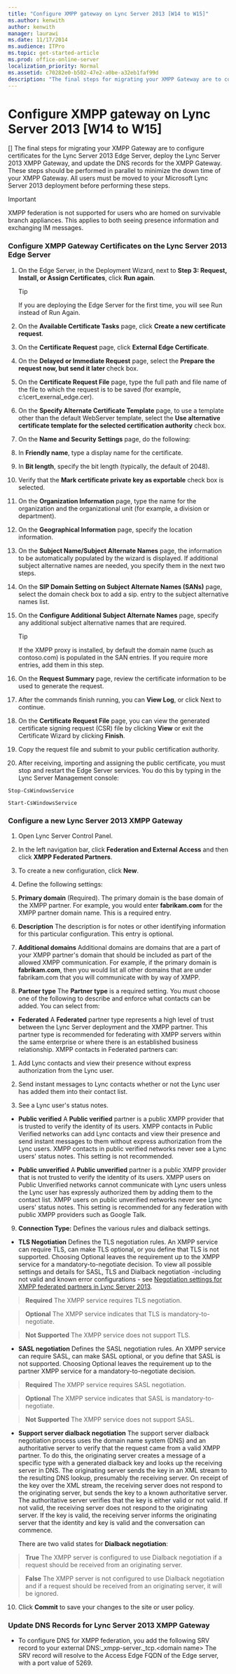```yaml
---
title: "Configure XMPP gateway on Lync Server 2013 [W14 to W15]"
ms.author: kenwith
author: kenwith
manager: laurawi
ms.date: 11/17/2014
ms.audience: ITPro
ms.topic: get-started-article
ms.prod: office-online-server
localization_priority: Normal
ms.assetid: c70282e0-b502-47e2-a0be-a32eb1faf99d
description: "The final steps for migrating your XMPP Gateway are to configure certificates for the Lync Server 2013 Edge Server, deploy the Lync Server 2013 XMPP Gateway, and update the DNS records for the XMPP Gateway. These steps should be performed in parallel to minimize the down time of your XMPP Gateway. All users must be moved to your Microsoft Lync Server 2013 deployment before performing these steps."
---
```


# Configure XMPP gateway on Lync Server 2013 [W14 to W15]
[]
The final steps for migrating your XMPP Gateway are to configure certificates for the Lync Server 2013 Edge Server, deploy the Lync Server 2013 XMPP Gateway, and update the DNS records for the XMPP Gateway. These steps should be performed in parallel to minimize the down time of your XMPP Gateway. All users must be moved to your Microsoft Lync Server 2013 deployment before performing these steps.
  
> [!IMPORTANT]
> XMPP federation is not supported for users who are homed on survivable branch appliances. This applies to both seeing presence information and exchanging IM messages. 
  
### Configure XMPP Gateway Certificates on the Lync Server 2013 Edge Server

1. On the Edge Server, in the Deployment Wizard, next to **Step 3: Request, Install, or Assign Certificates**, click **Run again**.
    
    > [!TIP]
    > If you are deploying the Edge Server for the first time, you will see Run instead of Run Again. 
  
2. On the **Available Certificate Tasks** page, click **Create a new certificate request**.
    
3. On the **Certificate Request** page, click **External Edge Certificate**.
    
4. On the **Delayed or Immediate Request** page, select the **Prepare the request now, but send it later** check box. 
    
5. On the **Certificate Request File** page, type the full path and file name of the file to which the request is to be saved (for example, c:\cert_exernal_edge.cer). 
    
6. On the **Specify Alternate Certificate Template** page, to use a template other than the default WebServer template, select the **Use alternative certificate template for the selected certification authority** check box. 
    
7. On the **Name and Security Settings** page, do the following: 
    
1. In **Friendly name**, type a display name for the certificate.
    
2. In **Bit length**, specify the bit length (typically, the default of 2048).
    
3. Verify that the **Mark certificate private key as exportable** check box is selected. 
    
8. On the **Organization Information** page, type the name for the organization and the organizational unit (for example, a division or department). 
    
9. On the **Geographical Information** page, specify the location information. 
    
10. On the **Subject Name/Subject Alternate Names** page, the information to be automatically populated by the wizard is displayed. If additional subject alternative names are needed, you specify them in the next two steps. 
    
11. On the **SIP Domain Setting on Subject Alternate Names (SANs)** page, select the domain check box to add a sip.<sipdomain> entry to the subject alternative names list. 
    
12. On the **Configure Additional Subject Alternate Names** page, specify any additional subject alternative names that are required. 
    
    > [!TIP]
    > If the XMPP proxy is installed, by default the domain name (such as contoso.com) is populated in the SAN entries. If you require more entries, add them in this step. 
  
13. On the **Request Summary** page, review the certificate information to be used to generate the request. 
    
14. After the commands finish running, you can **View Log**, or click Next to continue.
    
15. On the **Certificate Request File** page, you can view the generated certificate signing request (CSR) file by clicking **View** or exit the Certificate Wizard by clicking **Finish**.
    
16. Copy the request file and submit to your public certification authority.
    
17. After receiving, importing and assigning the public certificate, you must stop and restart the Edge Server services. You do this by typing in the Lync Server Management console:
    
  ```
  Stop-CsWindowsService
  ```

  ```
  Start-CsWindowsService
  ```

### Configure a new Lync Server 2013 XMPP Gateway

1. Open Lync Server Control Panel.
    
2. In the left navigation bar, click **Federation and External Access** and then click **XMPP Federated Partners**.
    
3. To create a new configuration, click **New**.
    
4. Define the following settings:
    
5. **Primary domain** (Required). The primary domain is the base domain of the XMPP partner. For example, you would enter **fabrikam.com** for the XMPP partner domain name. This is a required entry. 
    
6. **Description** The description is for notes or other identifying information for this particular configuration. This entry is optional. 
    
7. **Additional domains** Additional domains are domains that are a part of your XMPP partner's domain that should be included as part of the allowed XMPP communication. For example, if the primary domain is **fabrikam.com**, then you would list all other domains that are under fabrikam.com that you will communicate with by way of XMPP.
    
8. **Partner type** The **Partner type** is a required setting. You must choose one of the following to describe and enforce what contacts can be added. You can select from: 
    
  - **Federated** A **Federated** partner type represents a high level of trust between the Lync Server deployment and the XMPP partner. This partner type is recommended for federating with XMPP servers within the same enterprise or where there is an established business relationship. XMPP contacts in Federated partners can: 
    
1. Add Lync contacts and view their presence without express authorization from the Lync user.
    
2. Send instant messages to Lync contacts whether or not the Lync user has added them into their contact list.
    
3. See a Lync user's status notes.
    
  - **Public verified** A **Public verified** partner is a public XMPP provider that is trusted to verify the identity of its users. XMPP contacts in Public Verified networks can add Lync contacts and view their presence and send instant messages to them without express authorization from the Lync users. XMPP contacts in public verified networks never see a Lync users' status notes. This setting is not recommended. 
    
  - **Public unverified** A **Public unverified** partner is a public XMPP provider that is not trusted to verify the identity of its users. XMPP users on Public Unverified networks cannot communicate with Lync users unless the Lync user has expressly authorized them by adding them to the contact list. XMPP users on public unverified networks never see Lync users' status notes. This setting is recommended for any federation with public XMPP providers such as Google Talk. 
    
9. **Connection Type:** Defines the various rules and dialback settings. 
    
  - **TLS Negotiation** Defines the TLS negotiation rules. An XMPP service can require TLS, can make TLS optional, or you define that TLS is not supported. Choosing Optional leaves the requirement up to the XMPP service for a mandatory-to-negotiate decision. To view all possible settings and details for SASL, TLS and Dialback negotiation -including not valid and known error configurations - see [Negotiation settings for XMPP federated partners in Lync Server 2013](negotiation-settings-for-xmpp-federated-partners.md).
    
> **Required** The XMPP service requires TLS negotiation. 
    
> **Optional** The XMPP service indicates that TLS is mandatory-to-negotiate. 
    
> **Not Supported** The XMPP service does not support TLS. 
    
  - **SASL negotiation** Defines the SASL negotiation rules. An XMPP service can require SASL, can make SASL optional, or you define that SASL is not supported. Choosing Optional leaves the requirement up to the partner XMPP service for a mandatory-to-negotiate decision. 
    
> **Required** The XMPP service requires SASL negotiation. 
    
> **Optional** The XMPP service indicates that SASL is mandatory-to-negotiate. 
    
> **Not Supported** The XMPP service does not support SASL. 
    
  - **Support server dialback negotiation** The support server dialback negotiation process uses the domain name system (DNS) and an authoritative server to verify that the request came from a valid XMPP partner. To do this, the originating server creates a message of a specific type with a generated dialback key and looks up the receiving server in DNS. The originating server sends the key in an XML stream to the resulting DNS lookup, presumably the receiving server. On receipt of the key over the XML stream, the receiving server does not respond to the originating server, but sends the key to a known authoritative server. The authoritative server verifies that the key is either valid or not valid. If not valid, the receiving server does not respond to the originating server. If the key is valid, the receiving server informs the originating server that the identity and key is valid and the conversation can commence. 
    
    There are two valid states for **Dialback negotiation**:
    
> **True** The XMPP server is configured to use Dialback negotiation if a request should be received from an originating server. 
    
> **False** The XMPP server is not configured to use Dialback negotiation and if a request should be received from an originating server, it will be ignored. 
    
10. Click **Commit** to save your changes to the site or user policy. 
    
### Update DNS Records for Lync Server 2013 XMPP Gateway

- To configure DNS for XMPP federation, you add the following SRV record to your external DNS:_xmpp-server._tcp.\<domain name\> The SRV record will resolve to the Access Edge FQDN of the Edge server, with a port value of 5269.
    

